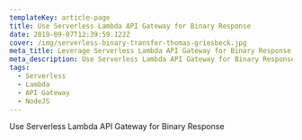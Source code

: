 ```yaml
---
templateKey: article-page
title: Use Serverless Lambda API Gateway for Binary Response
date: 2019-09-07T12:39:59.122Z
cover: /img/serverless-binary-transfer-thomas-griesbeck.jpg
meta_title: Leverage Serverless Lambda API Gateway for Binary Response
meta_description: Use Serverless Lambda API Gateway for Binary Response
tags:
  - Serverless
  - Lambda
  - API Gateway
  - NodeJS
---
```

Use Serverless Lambda API Gateway for Binary Response
